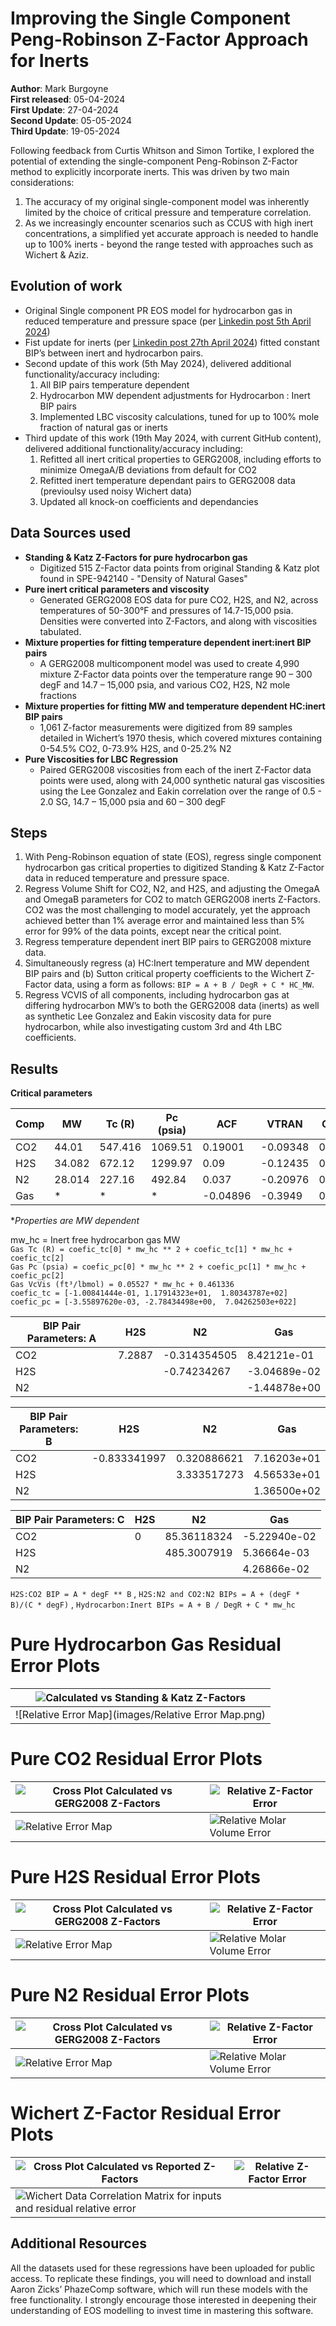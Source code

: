 # Improving the Single Component Peng-Robinson Z-Factor Approach for Inerts

**Author**: Mark Burgoyne  
**First released**: 05-04-2024  
**First Update**: 27-04-2024  
**Second Update**: 05-05-2024  
**Third Update**: 19-05-2024

Following feedback from Curtis Whitson and Simon Tortike, I explored the potential of extending the single-component Peng-Robinson Z-Factor method to explicitly incorporate inerts. This was driven by two main considerations: 
1. The accuracy of my original single-component model was inherently limited by the choice of critical pressure and temperature correlation.
2. As we increasingly encounter scenarios such as CCUS with high inert concentrations, a simplified yet accurate approach is needed to handle up to 100% inerts - beyond the range tested with approaches such as Wichert & Aziz.

## Evolution of work
- Original Single component PR EOS model for hydrocarbon gas in reduced temperature and pressure space (per [Linkedin post 5th April 2024](https://www.linkedin.com/pulse/z-factors-natural-gas-simple-eos-based-approach-mark-burgoyne-aazrc))
- Fist update for inerts (per [Linkedin post 27th April 2024](https://www.linkedin.com/pulse/improving-single-component-peng-robinson-z-factor-inerts-burgoyne-zfxcc)) fitted constant BIP’s between inert and hydrocarbon pairs.  
- Second update of this work (5th May 2024), delivered additional functionality/accuracy including:
  1. All BIP pairs temperature dependent
  2. Hydrocarbon MW dependent adjustments for Hydrocarbon : Inert BIP pairs
  3. Implemented LBC viscosity calculations, tuned for up to 100% mole fraction of natural gas or inerts
- Third update of this work (19th May 2024, with current GitHub content), delivered additional functionality/accuracy including:
  1. Refitted all inert critical properties to GERG2008, including efforts to minimize OmegaA/B deviations from default for CO2
  2. Refitted inert temperature dependant pairs to GERG2008 data (previoulsy used noisy Wichert data)
  3. Updated all knock-on coefficients and dependancies

## Data Sources used

- **Standing & Katz Z-Factors for pure hydrocarbon gas**
  - Digitized 515 Z-Factor data points from original Standing & Katz plot found in SPE-942140 - "Density of Natural Gases"  
- **Pure inert critical parameters and viscosity**
  - Generated GERG2008 EOS data for pure CO2, H2S, and N2, across temperatures of 50-300°F and pressures of 14.7-15,000 psia. Densities were converted into Z-Factors, and along with viscosities tabulated.
- **Mixture properties for fitting temperature dependent inert:inert BIP pairs**
  - A GERG2008 multicomponent model was used to create 4,990 mixture Z-Factor data points over the temperature range 90 – 300 degF and 14.7 – 15,000 psia, and various CO2, H2S, N2 mole fractions
- **Mixture properties for fitting MW and temperature dependent HC:inert BIP pairs**
  - 1,061 Z-factor measurements were digitized from 89 samples detailed in Wichert’s 1970 thesis, which covered mixtures containing 0-54.5% CO2, 0-73.9% H2S, and 0-25.2% N2
- **Pure Viscosities for LBC Regression**
  - Paired GERG2008 viscosities from each of the inert Z-Factor data points were used, along with 24,000 synthetic natural gas viscosities using the Lee Gonzalez and Eakin correlation over the range of 0.5 - 2.0 SG, 14.7 – 15,000 psia and 60 – 300 degF

## Steps

1. With Peng-Robinson equation of state (EOS), regress single component hydrocarbon gas critical properties to digitized Standing & Katz Z-Factor data in reduced temperature and pressure space.
2. Regress Volume Shift for CO2, N2, and H2S, and adjusting the OmegaA and OmegaB parameters for CO2 to match GERG2008 inerts Z-Factors. CO2 was the most challenging to model accurately, yet the approach achieved better than 1% average error and maintained less than 5% error for 99% of the data points, except near the critical point.
3. Regress temperature dependent inert BIP pairs to GERG2008 mixture data.
4. Simultaneously regress (a) HC:Inert temperature and MW dependent BIP pairs and (b) Sutton critical property coefficients to the Wichert Z-Factor data, using a form as follows: `BIP = A + B / DegR + C * HC_MW`.
5. Regress VCVIS of all components, including hydrocarbon gas at differing hydrocarbon MW’s to both the GERG2008 data (inerts) as well as synthetic Lee Gonzalez and Eakin viscosity data for pure hydrocarbon, while also investigating custom 3rd and 4th LBC coefficients.

## Results

**Critical parameters**

| Comp | MW    | Tc (R)  | Pc (psia) | ACF     | VTRAN   | OmegaA  | OmegaB   | VcVis (ft³/lbmol)|
|------|-------|---------|-----------|---------|---------|---------|----------|------------------|
| CO2  | 44.01 | 547.416 | 1069.51   | 0.19001 | -0.09348| 0.454159| 0.0768737| 1.35480          |
| H2S  | 34.082| 672.12  | 1299.97   | 0.09    | -0.12435| 0.457236| 0.077796 | 1.37424          |
| N2   | 28.014| 227.16  | 492.84    | 0.037   | -0.20976| 0.457236| 0.077796 | 1.25466          |
| Gas  | *     | *       | *         | -0.04896| -0.3949 | 0.429188| 0.069255 | *                |

**Properties are MW dependent*

mw_hc = Inert free hydrocarbon gas MW  
`Gas Tc (R) = coefic_tc[0] * mw_hc ** 2 + coefic_tc[1] * mw_hc + coefic_tc[2]`  
`Gas Pc (psia) = coefic_pc[0] * mw_hc ** 2 + coefic_pc[1] * mw_hc + coefic_pc[2]`  
`Gas VcVis (ft³/lbmol) = 0.05527 * mw_hc + 0.461336`  
`coefic_tc = [-1.00841444e-01, 1.17914323e+01,  1.80343787e+02]`  
`coefic_pc = [-3.55897620e-03, -2.78434498e+00,  7.04262503e+022]`  


| BIP Pair Parameters: A | H2S          | N2            | Gas          |
|------------------------|--------------|---------------|--------------|
| CO2                    | 7.2887       | -0.314354505  | 8.42121e-01  |
| H2S                    |              | -0.74234267   | -3.04689e-02 |
| N2                     |              |               | -1.44878e+00 |

| BIP Pair Parameters: B | H2S          | N2            | Gas          |
|------------------------|--------------|---------------|--------------|
| CO2                    | -0.833341997 | 0.320886621   | 7.16203e+01  |
| H2S                    |              | 3.333517273   | 4.56533e+01  |
| N2                     |              |               | 1.36500e+02  |

| BIP Pair Parameters: C | H2S          | N2            | Gas          |
|------------------------|--------------|---------------|--------------|
| CO2                    | 0            | 85.36118324   | -5.22940e-02 |
| H2S                    |              | 485.3007919   | 5.36664e-03  |
| N2                     |              |               | 4.26866e-02  |

`H2S:CO2 BIP = A * degF ** B`  ,
`H2S:N2 and CO2:N2 BIPs = A + (degF * B)/(C * degF)`  ,
`Hydrocarbon:Inert BIPs = A + B / DegR + C * mw_hc`  

# Pure Hydrocarbon Gas Residual Error Plots

| ![Calculated vs Standing & Katz Z-Factors](images/z-factors_S&K.png) |
|----------------------------------------------------------------------|
| ![Relative Error Map](images/Relative Error Map.png)                 |


# Pure CO2 Residual Error Plots

| ![Cross Plot Calculated vs GERG2008 Z-Factors](images/CO2_1.png) | ![Relative Z-Factor Error](images/CO2_2.png)     |
|------------------------------------------------------------------|--------------------------------------------------|
| ![Relative Error Map](images/CO2_3.png)                          | ![Relative Molar Volume Error](images/CO2_4.png) |

# Pure H2S Residual Error Plots

| ![Cross Plot Calculated vs GERG2008 Z-Factors](images/H2S_1.png) | ![Relative Z-Factor Error](images/H2S_2.png)     |
|------------------------------------------------------------------|--------------------------------------------------|
| ![Relative Error Map](images/H2S_3.png)                          | ![Relative Molar Volume Error](images/H2S_4.png) |

# Pure N2 Residual Error Plots

| ![Cross Plot Calculated vs GERG2008 Z-Factors](images/N2_1.png) | ![Relative Z-Factor Error](images/N2_2.png)     |
|-----------------------------------------------------------------|-------------------------------------------------|
| ![Relative Error Map](images/N2_3.png)                          | ![Relative Molar Volume Error](images/N2_4.png) |


# Wichert Z-Factor Residual Error Plots

| ![Cross Plot Calculated vs Reported Z-Factors](images/wichert.png) | ![Relative Z-Factor Error](images/rel_wichert.png)     |
|-----------------------------------------------------------------|-------------------------------------------------|
| ![Wichert Data Correlation Matrix for inputs and residual relative error](images/corel_wichert.png)                          |



## Additional Resources

All the datasets used for these regressions have been uploaded for public access. To replicate these findings, you will need to download and install Aaron Zicks’ PhazeComp software, which will run these models with the free functionality. I strongly encourage those interested in deepening their understanding of EOS modelling to invest time in mastering this software.
